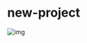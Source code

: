 # new-project
![img](https://user-images.githubusercontent.com/112070317/186722063-a75626a5-a79f-4d07-bc82-9b993fa79a15.png)
